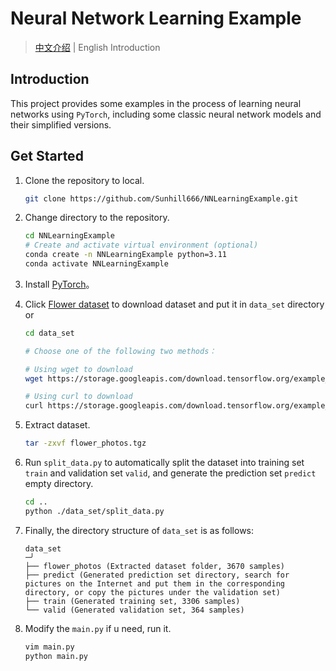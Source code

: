 # Neural Network Learning Example
> [中文介绍](README.md) | English Introduction

## Introduction

This project provides some examples in the process of learning neural networks using `PyTorch`, including some classic neural network models and their simplified versions.

## Get Started

1. Clone the repository to local.

    ```bash
    git clone https://github.com/Sunhill666/NNLearningExample.git
    ```

2. Change directory to the repository.

    ```bash
    cd NNLearningExample
    # Create and activate virtual environment (optional)
    conda create -n NNLearningExample python=3.11
    conda activate NNLearningExample
    ```
3. Install [PyTorch](https://pytorch.org/get-started/locally/)。

4. Click [Flower dataset](https://storage.googleapis.com/download.tensorflow.org/example_images/flower_photos.tgz) to download dataset and put it in `data_set` directory or

    ```bash
    cd data_set

    # Choose one of the following two methods：

    # Using wget to download
    wget https://storage.googleapis.com/download.tensorflow.org/example_images/flower_photos.tgz

    # Using curl to download
    curl https://storage.googleapis.com/download.tensorflow.org/example_images/flower_photos.tgz -o flower_photos.tgz
    ```
5. Extract dataset.

    ```bash
    tar -zxvf flower_photos.tgz
    ```

6. Run `split_data.py` to automatically split the dataset into training set `train` and validation set `valid`, and generate the prediction set `predict` empty directory.

    ```bash
    cd ..
    python ./data_set/split_data.py
    ```

7. Finally, the directory structure of `data_set` is as follows:

    ```text
    data_set                                                                                                                                                                                                                                                                                         ─╯
    ├── flower_photos (Extracted dataset folder, 3670 samples)
    ├── predict (Generated prediction set directory, search for pictures on the Internet and put them in the corresponding directory, or copy the pictures under the validation set)
    ├── train (Generated training set, 3306 samples)
    └── valid (Generated validation set, 364 samples)
    ```

8. Modify the `main.py` if u need, run it.

    ```bash
    vim main.py
    python main.py
    ```
